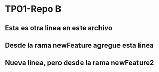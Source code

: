 # TP01-Repo B

## Esta es otra linea en este archivo

## Desde la rama newFeature agregue esta linea

## Nueva linea, pero desde la rama newFeature2